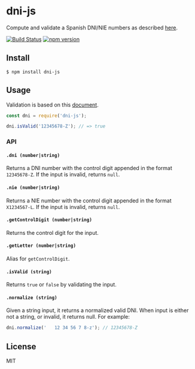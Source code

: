 # dni-js

Compute and validate a Spanish DNI/NIE numbers as described [here](http://www.interior.gob.es/web/servicios-al-ciudadano/dni/calculo-del-digito-de-control-del-nif-nie).

[![Build Status](https://travis-ci.org/albertfdp/dni-js.svg?branch=master)](https://travis-ci.org/albertfdp/dni-js)
[![npm version](https://badge.fury.io/js/dni-js.svg)](https://badge.fury.io/js/dni-js)

## Install

```
$ npm install dni-js
```

## Usage

Validation is based on this [document](http://www.interior.gob.es/web/servicios-al-ciudadano/dni/calculo-del-digito-de-control-del-nif-nie).

```js
const dni = require('dni-js');

dni.isValid('12345678-Z'); // => true
```

### API

#### `.dni (number|string)`

Returns a DNI number with the control digit appended in the format `12345678-Z`. If the input is invalid,
returns `null`.

#### `.nie (number|string)`

Returns a NIE number with the control digit appended in the format `X1234567-L`. If the input is invalid,
returns `null`.

#### `.getControlDigit (number|string)`

Returns the control digit for the input.

#### `.getLetter (number|string)`

Alias for `getControlDigit`.

#### `.isValid (string)`

Returns `true` or `false` by validating the input.

#### `.normalize (string)`

Given a string input, it returns a normalized valid DNI. When input is either not a string, or invalid, it returns null. For example:

```js
dni.normalize('   12 34 56 7 8-z'); // 12345678-Z
```

## License

MIT

